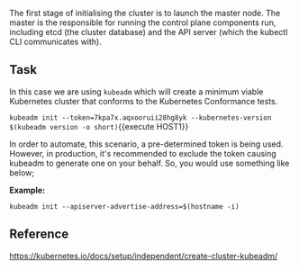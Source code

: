The first stage of initialising the cluster is to launch the master node.  The master is the responsible for running the control plane components run, including etcd (the cluster database) and the API server (which the kubectl CLI communicates with).

## Task

In this case we are using `kubeadm` which will create a minimum viable Kubernetes cluster that conforms to the Kubernetes Conformance tests.

`kubeadm init --token=7kpa7x.aqxooruii28hg8yk --kubernetes-version $(kubeadm version -o short)`{{execute HOST1}}

In order to automate, this scenario, a pre-determined token is being used. However, in production, it's recommended to exclude the token causing kubeadm to generate one on your behalf. So, you would use something like below;

**Example:**

`kubeadm init --apiserver-advertise-address=$(hostname -i)`

## Reference

https://kubernetes.io/docs/setup/independent/create-cluster-kubeadm/